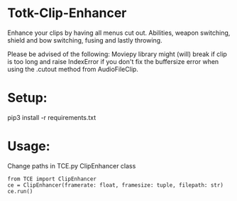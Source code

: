 # Totk-Clip-Enhancer

Enhance your clips by having all menus cut out. Abilities, weapon switching, shield and bow switching, fusing and lastly throwing.

Please be advised of the following:
Moviepy library might (will) break if clip is too long and raise IndexError if you don't fix the buffersize error when using the .cutout method from AudioFileClip.

# Setup:

pip3 install -r requirements.txt

# Usage:
Change paths in TCE.py ClipEnhancer class
```
from TCE import ClipEnhancer
ce = ClipEnhancer(framerate: float, framesize: tuple, filepath: str)
ce.run()
```